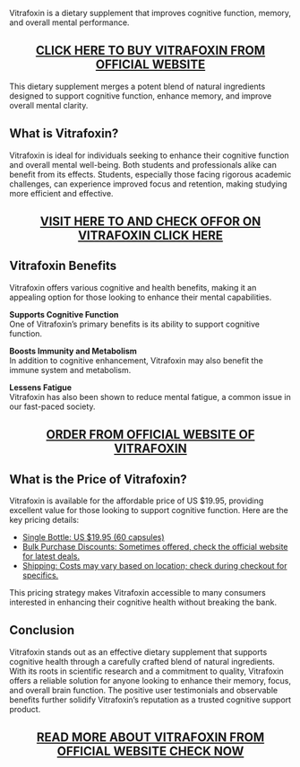<p>Vitrafoxin is a dietary supplement that improves cognitive function, memory, and overall mental performance.</p>
<h2 style="text-align: center;"><a href="https://sale365day.com/get-vitrafoxin">CLICK HERE TO BUY VITRAFOXIN FROM OFFICIAL WEBSITE</a></h2>
<p>This dietary supplement merges a potent blend of natural ingredients designed to support cognitive function, enhance memory, and improve overall mental clarity.</p>
<h2 style="text-align: left;">What is Vitrafoxin?</h2>
<p style="text-align: left;">Vitrafoxin is ideal for individuals seeking to enhance their cognitive function and overall mental well-being. Both students and professionals alike can benefit from its effects. Students, especially those facing rigorous academic challenges, can experience improved focus and retention, making studying more efficient and effective.</p>
<h2 style="text-align: center;"><a href="https://sale365day.com/get-vitrafoxin">VISIT HERE TO AND CHECK OFFOR ON VITRAFOXIN CLICK HERE</a></h2>
<h2 style="text-align: left;">Vitrafoxin Benefits</h2>
<p style="text-align: left;">Vitrafoxin offers various cognitive and health benefits, making it an appealing option for those looking to enhance their mental capabilities.</p>
<p style="text-align: left;"><strong>Supports Cognitive Function</strong><br />One of Vitrafoxin&rsquo;s primary benefits is its ability to support cognitive function.</p>
<p style="text-align: left;"><strong>Boosts Immunity and Metabolism</strong><br />In addition to cognitive enhancement, Vitrafoxin may also benefit the immune system and metabolism.</p>
<p style="text-align: left;"><strong>Lessens Fatigue</strong><br />Vitrafoxin has also been shown to reduce mental fatigue, a common issue in our fast-paced society.</p>
<h2 style="text-align: center;"><a href="https://sale365day.com/get-vitrafoxin">ORDER FROM OFFICIAL WEBSITE OF VITRAFOXIN</a></h2>
<h2 style="text-align: left;">What is the Price of Vitrafoxin?</h2>
<p style="text-align: left;">Vitrafoxin is available for the affordable price of US $19.95, providing excellent value for those looking to support cognitive function. Here are the key pricing details:</p>
<ul style="text-align: left;">
<li><a href="https://sale365day.com/get-vitrafoxin">Single Bottle: US $19.95 (60 capsules)</a></li>
<li><a href="https://sale365day.com/get-vitrafoxin">Bulk Purchase Discounts: Sometimes offered, check the official website for latest deals.</a></li>
<li><a href="https://sale365day.com/get-vitrafoxin">Shipping: Costs may vary based on location; check during checkout for specifics.</a></li>
</ul>
<p>This pricing strategy makes Vitrafoxin accessible to many consumers interested in enhancing their cognitive health without breaking the bank. </p>
<h2 style="text-align: left;">Conclusion</h2>
<p style="text-align: left;">Vitrafoxin stands out as an effective dietary supplement that supports cognitive health through a carefully crafted blend of natural ingredients. With its roots in scientific research and a commitment to quality, Vitrafoxin offers a reliable solution for anyone looking to enhance their memory, focus, and overall brain function. The positive user testimonials and observable benefits further solidify Vitrafoxin&rsquo;s reputation as a trusted cognitive support product.</p>
<h2 style="text-align: center;"><a href="https://sale365day.com/get-vitrafoxin">READ MORE ABOUT VITRAFOXIN FROM OFFICIAL WEBSITE CHECK NOW</a></h2>
